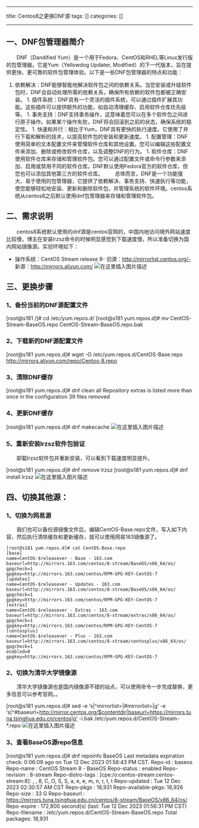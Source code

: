 
--- 
title:  Centos8之更换DNF源 
tags: []
categories: [] 

---
## 一、DNF包管理器简介

  DNF（Dandified Yum）是一个用于Fedora、CentOS和RHEL等Linux发行版的包管理器。它是Yum（Yellowdog Updater, Modified）的下一代版本，旨在提供更快、更可靠的软件包管理体验。以下是一些DNF包管理器的特点和功能：
1.  依赖解决：DNF能够智能地解决软件包之间的依赖关系。当您安装或升级软件包时，DNF会自动处理所需的依赖关系，确保所有依赖的软件包都被正确安装。 1.  插件系统：DNF具有一个灵活的插件系统，可以通过插件扩展其功能。这些插件可以提供额外的功能，如自动清理缓存、启用软件仓库优先级等。 1.  事务支持：DNF支持事务操作，这意味着您可以在多个软件包之间进行原子操作。如果某个操作失败，DNF将会回滚到之前的状态，确保系统的稳定性。 1.  快速和并行：相比于Yum，DNF具有更快的执行速度。它使用了并行下载和解析的技术，以提高软件包的安装和更新速度。 1.  配置管理：DNF使用简单的文本配置文件来管理软件仓库和其他设置。您可以编辑这些配置文件来添加、删除或修改软件仓库，以及调整DNF的行为。 1.  软件仓库：DNF使用软件仓库来存储和管理软件包。您可以通过配置文件或命令行参数来添加、启用或禁用不同的软件仓库。DNF默认使用Fedora官方的软件仓库，但您也可以添加其他第三方的软件仓库。 
  总体而言，DNF是一个功能强大、易于使用的包管理器，它提供了依赖解决、事务支持、快速执行等功能，使您能够轻松地安装、更新和删除软件包，并管理系统的软件环境。centos系统从centos8之后默认使用dnf包管理器来存储和管理软件包。

## 二、需求说明

  centos8系统默认使用的dnf源是centos官网的，中国内地访问境外网站速度比较慢，博主在安装lrzsz命令的时候明显感觉到下载速度慢，所以准备切换为国内网站镜像源。实验环境如下：
- 操作系统：CentOS Stream release 8- 旧源：http://mirrorlist.centos.org/- 新源：http://mirrors.aliyun.com/ <img src="https://img-blog.csdnimg.cn/direct/a1cbb5e7b2104836b7895c49857082dc.png" alt="在这里插入图片描述">
## 三、更换步骤

### 1、备份当前的DNF源配置文件

>  
 [root@s181 /]# cd /etc/yum.repos.d/ [root@s181 yum.repos.d]# mv CentOS-Stream-BaseOS.repo CentOS-Stream-BaseOS.repo.bak 


### 2、下载新的DNF源配置文件

>  
 [root@s181 yum.repos.d]# wget -O /etc/yum.repos.d/CentOS-Base.repo http://mirrors.aliyun.com/repo/Centos-8.repo 


### 3、清除DNF缓存

>  
 [root@s181 yum.repos.d]# dnf clean all Repository extras is listed more than once in the configuration 39 files removed 


### 4、更新DNF缓存

>  
 [root@s181 yum.repos.d]# dnf makecache <img src="https://img-blog.csdnimg.cn/direct/67e00877c9e0489082ebcae490df6fcf.png" alt="在这里插入图片描述"> 


### 5、重新安装lrzsz软件包验证

  卸载lrzsz软件包并重新安装，可以看到下载速度明显提升。

>  
 [root@s181 yum.repos.d]# dnf remove lrzsz [root@s181 yum.repos.d]# dnf install lrzsz <img src="https://img-blog.csdnimg.cn/direct/f12b7abfd11d4689904157d41c4cd5e9.png" alt="在这里插入图片描述"> 


## 四、切换其他源：

### 1、切换为网易源

  我们也可以备份源镜像文件后，编辑CentOS-Base.repo文件，写入如下内容，然后执行清除缓存和更新缓存，就可以使用网易163镜像源了。

```
[root@s181 yum.repos.d]# cat CentOS-Base.repo
[base]
name=CentOS-$releasever - Base - 163.com
baseurl=http://mirrors.163.com/centos/8-stream/BaseOS/x86_64/os/
gpgcheck=1
gpgkey=http://mirrors.163.com/centos/RPM-GPG-KEY-CentOS-7
[updates]
name=CentOS-$releasever - Updates - 163.com
baseurl=http://mirrors.163.com/centos/8-stream/BaseOS/x86_64/os/
gpgcheck=1
gpgkey=http://mirrors.163.com/centos/RPM-GPG-KEY-CentOS-7
[extras]
name=CentOS-$releasever - Extras - 163.com
baseurl=http://mirrors.163.com/centos/8-stream/extras/x86_64/os/
gpgcheck=1
gpgkey=http://mirrors.163.com/centos/RPM-GPG-KEY-CentOS-7
[centosplus]
name=CentOS-$releasever - Plus - 163.com
baseurl=http://mirrors.163.com/centos/8-stream/centosplus/x86_64/os/
gpgcheck=1
enabled=0
gpgkey=http://mirrors.163.com/centos/RPM-GPG-KEY-CentOS-7

```

### 2、切换为清华大学镜像源

  清华大学镜像源也是国内镜像源不错的站点，可以使用命令一步完成替换，更多信息可以参考官网。。

>  
 [root@s181 yum.repos.d]# sed -e ‘s|^mirrorlist=|#mirrorlist=|g’ -e ‘s|^#baseurl=http://mirror.centos.org/$contentdir|baseurl=https://mirrors.tuna.tsinghua.edu.cn/centos|g’ -i.bak /etc/yum.repos.d/CentOS-Stream-*.repo <img src="https://img-blog.csdnimg.cn/direct/20f7ae9168cc44e0b46c5ee142994349.png" alt="在这里插入图片描述"> 


### 3、查看BaseOS源repo信息

>  
 [root@s181 yum.repos.d]# dnf repoinfo BaseOS Last metadata expiration check: 0:06:09 ago on Tue 12 Dec 2023 01:56:43 PM CST. Repo-id : baseos Repo-name : CentOS Stream 8 - BaseOS Repo-status : enabled Repo-revision : 8-stream Repo-distro-tags : [cpe:/o:centos-stream:centos-stream:8]: , , 8, C, O, S, S, a, e, e, m, n, r, t, t Repo-updated : Tue 12 Dec 2023 02:30:57 AM CST Repo-pkgs : 18,931 Repo-available-pkgs: 18,926 Repo-size : 33 G Repo-baseurl : https://mirrors.tuna.tsinghua.edu.cn/centos/8-stream/BaseOS/x86_64/os/ Repo-expire : 172,800 second(s) (last: Tue 12 Dec 2023 01:56:31 PM CST) Repo-filename : /etc/yum.repos.d/CentOS-Stream-BaseOS.repo Total packages: 18,931 

